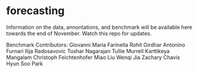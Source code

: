 # forecasting

Information on the data, annontations, and benchmark will be available here towards the end of November. Watch this repo for updates.

Benchmark Contributors:
Giovanni Maria Farinella
Rohit Girdhar
Antonino Furnari
Ilija Radosavovic
Tushar Nagarajan
Tullie Murrell
Karttikeya Mangalam
Christoph Feichtenhofer
Miao Liu
Wenqi Jia
Zachary Chavis
Hyun Soo Park
